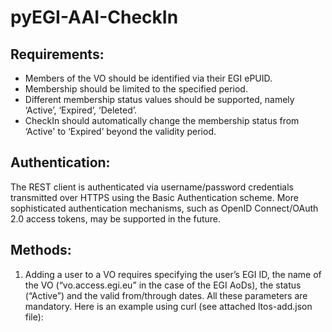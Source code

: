 # pyEGI-AAI-CheckIn

## Requirements:
* Members of the VO should be identified via their EGI ePUID.
* Membership should be limited to the specified period.
* Different membership status values should be supported, namely ‘Active’, ‘Expired’, ‘Deleted’.
* CheckIn should automatically change the membership status from ‘Active' to ‘Expired’ beyond the validity period.

## Authentication:
The REST client is authenticated via username/password credentials transmitted over HTTPS using the Basic Authentication scheme. More sophisticated authentication mechanisms, such as OpenID Connect/OAuth 2.0 access tokens, may be supported in the future.

## Methods:
1. Adding a user to a VO requires specifying the user’s EGI ID, the name of the VO (“vo.access.egi.eu” in the case of the EGI AoDs), the status (“Active”) and the valid from/through dates. All these parameters are mandatory. Here is an example using curl (see attached ltos-add.json file):


